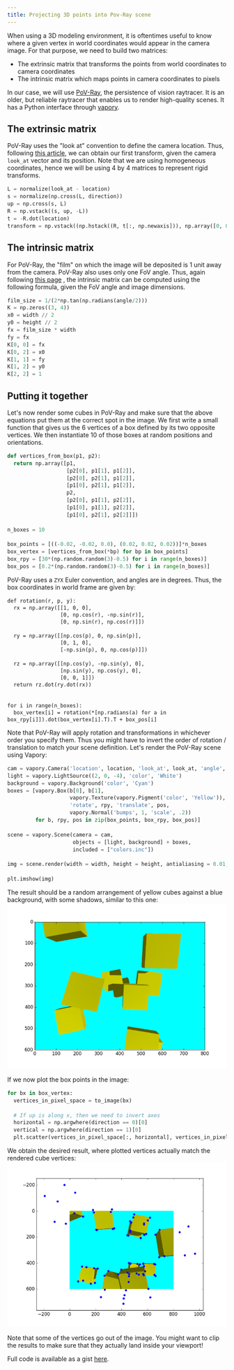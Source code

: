 ```yaml
---
title: Projecting 3D points into Pov-Ray scene
---
```


When using a 3D modeling environment, it is oftentimes useful to know where a given
vertex in world coordinates would appear in the camera image. For that purpose, we
need to build two matrices:

- The extrinsic matrix that transforms the points from world coordinates to camera
coordinates
- The intrinsic matrix which maps points in camera coordinates to pixels

In our case, we will use [PoV-Ray][1], the persistence of vision raytracer. It is
an older, but reliable raytracer that enables us to render high-quality scenes.
It has a Python interface through [vapory][2].


The extrinsic matrix
--------------------

PoV-Ray uses the "look at" convention to define the camera location. Thus,
following [this article][3], we can obtain our first transform, given the camera
`look_at` vector and its position. Note that we are using homogeneous coordinates,
hence we will be using 4 by 4 matrices to represent rigid transforms.

```python
L = normalize(look_at - location)
s = normalize(np.cross(L, direction))
up = np.cross(s, L)
R = np.vstack((s, up, -L))
t = -R.dot(location)
transform = np.vstack((np.hstack((R, t[:, np.newaxis])), np.array([0, 0, 0, 1])))
```

The intrinsic matrix
--------------------

For PoV-Ray, the "film"  on which the image will be deposited is 1 unit away from
the camera. PoV-Ray also uses only one FoV angle. Thus, again following [this page][4]
, the intrinsic matrix can be computed using the following formula, given the FoV angle
and image dimensions.

```python
film_size = 1/(2*np.tan(np.radians(angle/2)))
K = np.zeros((3, 4))
x0 = width // 2
y0 = height // 2
fx = film_size * width
fy = fx
K[0, 0] = fx
K[0, 2] = x0
K[1, 1] = fy
K[1, 2] = y0
K[2, 2] = 1
```

Putting it together
-------------------

Let's now render some cubes in PoV-Ray and make sure that the above equations put
them at the correct spot in the image. We first write a small function that gives
us the 6 vertices of a box defined by its two opposite vertices. We then instantiate
10 of those boxes at random positions and orientations.

```python
def vertices_from_box(p1, p2):
  return np.array([p1,
                   [p2[0], p1[1], p1[2]],
                   [p2[0], p2[1], p1[2]],
                   [p1[0], p2[1], p1[2]],
                   p2,
                   [p2[0], p1[1], p2[2]],
                   [p1[0], p1[1], p2[2]],
                   [p1[0], p2[1], p2[2]]])

n_boxes = 10

box_points = [((-0.02, -0.02, 0.0), (0.02, 0.02, 0.02))]*n_boxes
box_vertex = [vertices_from_box(*bp) for bp in box_points]
box_rpy = [30*(np.random.random(3)-0.5) for i in range(n_boxes)]
box_pos = [0.2*(np.random.random(3)-0.5) for i in range(n_boxes)]
```

PoV-Ray uses a `ZYX` Euler convention, and angles are in degrees. Thus, the box
coordinates in world frame are given by:
```
def rotation(r, p, y):
  rx = np.array([[1, 0, 0],
                 [0, np.cos(r), -np.sin(r)],
                 [0, np.sin(r), np.cos(r)]])

  ry = np.array([[np.cos(p), 0, np.sin(p)],
                 [0, 1, 0],
                 [-np.sin(p), 0, np.cos(p)]])

  rz = np.array([[np.cos(y), -np.sin(y), 0],
                 [np.sin(y), np.cos(y), 0],
                 [0, 0, 1]])
  return rz.dot(ry.dot(rx))


for i in range(n_boxes):
  box_vertex[i] = rotation(*[np.radians(a) for a in box_rpy[i]]).dot(box_vertex[i].T).T + box_pos[i]
```

Note that PoV-Ray will apply rotation and transformations in whichever order you
specify them. Thus you might have to invert the order of rotation / translation
to match your scene definition. Let's render the PoV-Ray scene using Vapory:

```python
cam = vapory.Camera('location', location, 'look_at', look_at, 'angle', angle, 'up', direction)
light = vapory.LightSource((2, 0, -4), 'color', 'White')
background = vapory.Background('color', 'Cyan')
boxes = [vapory.Box(b[0], b[1],
                    vapory.Texture(vapory.Pigment('color', 'Yellow')),
                    'rotate', rpy, 'translate', pos,
                    vapory.Normal('bumps', 1, 'scale', .2))
         for b, rpy, pos in zip(box_points, box_rpy, box_pos)]

scene = vapory.Scene(camera = cam,
                     objects = [light, background] + boxes,
                     included = ["colors.inc"])

img = scene.render(width = width, height = height, antialiasing = 0.01, quality = 10)

plt.imshow(img)
```

The result should be a random arrangement of yellow cubes against a blue background,
with some shadows, similar to this one:
![cubes](/assets/cubes.png)

If we now plot the box points in the image:

```python
for bx in box_vertex:
  vertices_in_pixel_space = to_image(bx)

  # If up is along x, then we need to invert axes
  horizontal = np.argwhere(direction == 0)[0]
  vertical = np.argwhere(direction == 1)[0]
  plt.scatter(vertices_in_pixel_space[:, horizontal], vertices_in_pixel_space[:, vertical], color='blue')
```

We obtain the desired result, where plotted vertices actually match the rendered
cube vertices:
![cubes with vertices](/assets/result.png)

Note that some of the vertices go out of the image. You might want to clip the
results to make sure that they actually land inside your viewport!

Full code is available as a gist [here][5].


[1]: http://www.povray.org/
[2]: https://github.com/Zulko/vapory/
[3]: http://ksimek.github.io/2012/08/22/extrinsic/
[4]: http://ksimek.github.io/2013/08/13/intrinsic/
[5]: https://gist.github.com/haudren/ece24ce5f8e3103161e7119e51f3c5b3
